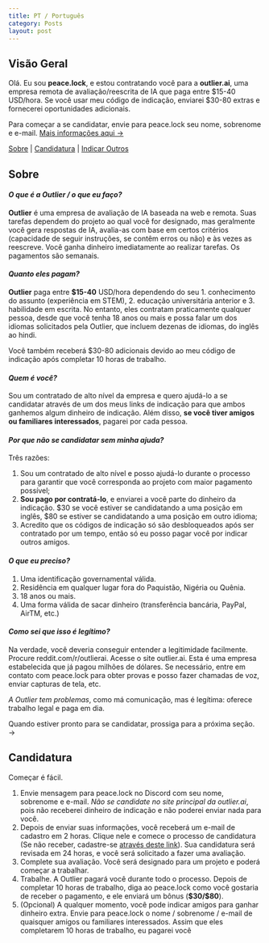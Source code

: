 ```yaml
---
title: PT / Português
category: Posts
layout: post
---
```


## Visão Geral

Olá. Eu sou **peace.lock**, e estou contratando você para a **outlier.ai**, uma empresa remota de avaliação/reescrita de IA que paga entre \$15-40 USD/hora. Se você usar meu código de indicação, enviarei \$30-80 extras e fornecerei oportunidades adicionais.

Para começar a se candidatar, envie para peace.lock seu nome, sobrenome e e-mail. [Mais informações aqui →](#candidatura)

[Sobre](#sobre) | [Candidatura](#candidatura) | [Indicar Outros](#indicar-outros)

## Sobre

#### ***O que é a Outlier / o que eu faço?***
**Outlier** é uma empresa de avaliação de IA baseada na web e remota. Suas tarefas dependem do projeto ao qual você for designado, mas geralmente você gera respostas de IA, avalia-as com base em certos critérios (capacidade de seguir instruções, se contêm erros ou não) e às vezes as reescreve. Você ganha dinheiro imediatamente ao realizar tarefas. Os pagamentos são semanais.

#### ***Quanto eles pagam?***
**Outlier** paga entre **\$15-40** USD/hora dependendo do seu 1. conhecimento do assunto (experiência em STEM), 2. educação universitária anterior e 3. habilidade em escrita. No entanto, eles contratam praticamente qualquer pessoa, desde que você tenha 18 anos ou mais e possa falar um dos idiomas solicitados pela Outlier, que incluem dezenas de idiomas, do inglês ao hindi.

Você também receberá \$30-80 adicionais devido ao meu código de indicação após completar 10 horas de trabalho.

#### ***Quem é você?***
Sou um contratado de alto nível da empresa e quero ajudá-lo a se candidatar através de um dos meus links de indicação para que ambos ganhemos algum dinheiro de indicação. Além disso, **se você tiver amigos ou familiares interessados**, pagarei por cada pessoa.

#### ***Por que não se candidatar sem minha ajuda?***
Três razões:
1. Sou um contratado de alto nível e posso ajudá-lo durante o processo para garantir que você corresponda ao projeto com maior pagamento possível;
2. **Sou pago por contratá-lo**, e enviarei a você parte do dinheiro da indicação. \$30 se você estiver se candidatando a uma posição em inglês, \$80 se estiver se candidatando a uma posição em outro idioma;
3. Acredito que os códigos de indicação só são desbloqueados após ser contratado por um tempo, então só eu posso pagar você por indicar outros amigos.

#### ***O que eu preciso?***
1. Uma identificação governamental válida.
2. Residência em qualquer lugar fora do Paquistão, Nigéria ou Quênia.
3. 18 anos ou mais.
4. Uma forma válida de sacar dinheiro (transferência bancária, PayPal, AirTM, etc.)

#### ***Como sei que isso é legítimo?***
Na verdade, você deveria conseguir entender a legitimidade facilmente. Procure reddit.com/r/outlierai. Acesse o site outlier.ai. Esta é uma empresa estabelecida que já pagou milhões de dólares. Se necessário, entre em contato com peace.lock para obter provas e posso fazer chamadas de voz, enviar capturas de tela, etc.

*A Outlier tem problemas*, como má comunicação, mas é legítima: oferece trabalho legal e paga em dia.

Quando estiver pronto para se candidatar, prossiga para a próxima seção. →

## Candidatura

Começar é fácil.
1. Envie mensagem para peace.lock no Discord com seu nome, sobrenome e e-mail. *Não se candidate no site principal da outlier.ai*, pois não receberei dinheiro de indicação e não poderei enviar nada para você.
2. Depois de enviar suas informações, você receberá um e-mail de cadastro em 2 horas. Clique nele e comece o processo de candidatura (Se não receber, cadastre-se [através deste link](https://app.outlier.ai/expert/opportunities?utm_source=referral&referring_user=d3bf6092b1a733669e655ccf33e5ffd911818e6b86b4cc2b7e88b158e5294ff2741052fd3655d428ce07ec973568d167)). Sua candidatura será revisada em 24 horas, e você será solicitado a fazer uma avaliação.
3. Complete sua avaliação. Você será designado para um projeto e poderá começar a trabalhar.
4. Trabalhe. A Outlier pagará você durante todo o processo. Depois de completar 10 horas de trabalho, diga ao peace.lock como você gostaria de receber o pagamento, e ele enviará um bônus (**\$30/\$80**).
5. (Opcional) A qualquer momento, você pode indicar amigos para ganhar dinheiro extra. Envie para peace.lock o nome / sobrenome / e-mail de quaisquer amigos ou familiares interessados. Assim que eles completarem 10 horas de trabalho, eu pagarei você<span class="ml-2" /><span class="inline-block w-3 h-3 rounded-full bg-neutral-a12 align-middle mb-[0.1rem]" />